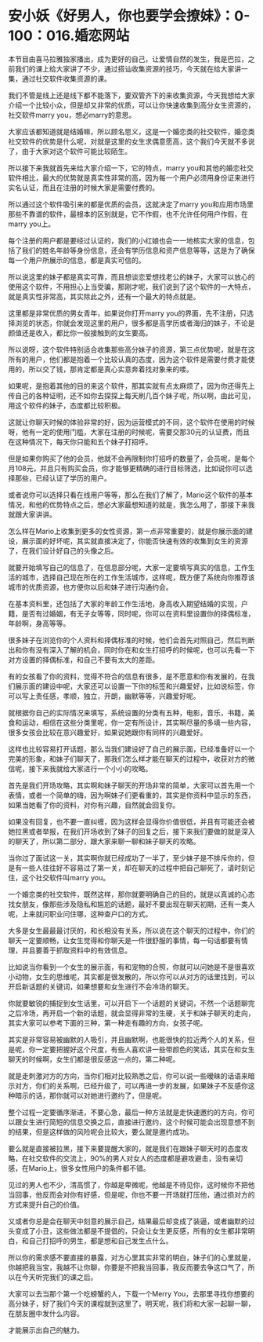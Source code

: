 # 安小妖《好男人，你也要学会撩妹》：0-100：016.婚恋网站

本节目由喜马拉雅独家播出，成为更好的自己，让爱情自然的发生，我是巴拉，之前我们的课上给大家讲了不少，通过搭讪收集资源的技巧，今天就在给大家讲一集，通过社交软件收集资源的课。

我们不管是线上还是线下都不能落下，要双管齐下的来收集资源，今天我想给大家介绍一个比较小众，但是却又非常的优质，可以让你快速收集到高分女生资源的，社交软件marry you，想必marry的意思。

大家应该都知道就是结婚嘛，所以顾名思义，这是一个婚恋类的社交软件，婚恋类社交软件的优势是什么呢，对就是这里的女生求偶意愿高，这个我们今天就不多说了，由于大家对这个软件可能比较陌生。

所以接下来我就首先来给大家介绍一下，它的特点，marry you和其他的婚恋社交软件相比，最大的优势就是真实性非常的高，因为每一个用户必须用身份证来进行实名认证，而且在注册的时候大家是需要付费的。

所以通过这个软件吸引来的都是优质的会员，这就决定了marry you和应用市场里那些不靠谱的软件，最根本的区别就是，它不作假，也不允许任何用户作假，在marry you上。

每个注册的用户都是要经过认证的，我们的小红娘也会一一地核实大家的信息，包括了我们的姓名年龄等身份信息，还会有学历信息和资产信息等等，这是为了确保每一个用户所展示的信息，都是真实可信的。

所以说这里的妹子都是真实可靠，而且想谈恋爱想找老公的妹子，大家可以放心的使用这个软件，不用担心上当受骗，那刚才呢，我们说到了这个软件的一大特点，就是真实性非常高，其实除此之外，还有一个最大的特点就是。

这里都是非常优质的男女青年，如果说你打开marry you的界面，先不注册，只选择浏览的状态，你就会发现这里的用户，很多都是高学历或者海归的妹子，不论是颜值还是收入，都比你一般接触到的女生要高。

所以说呀，这个软件特别适合收集那些高分妹子的资源，第三点优势呢，就是在这所有的用户，他们都是抱着一个比较认真的态度，因为这个软件是需要付费才能使用的，所以交了钱，那肯定都是真心实意奔着找对象来的喽。

如果呢，是抱着其他的目的来这个软件，那其实就有点太麻烦了，因为你还得先上传自己的各种证明，还不如你去探探上每天刷几百个妹子呢，所以啊，由此可见，用这个软件的妹子，态度都比较积极。

这就让你聊天时候的体验非常的好，因为运营模式的不同，这个软件在使用的时候呀，他有一定的使用门槛，大家在注册的时候呢，需要交那30元的认证费，而且在这种情况下，每天你只能和五个妹子打招呼。

但是如果你购买了他的会员，他就不会再限制你打招呼的数量了，会员呢，是每个月108元，并且只有购买会员，你才能够更精确的进行目标筛选，比如说你可以选择那些，已经认证了学历的用户。

或者说你可以选择只看在线用户等等，那么在我们了解了，Mario这个软件的基本情况，和他的优势特点之后，想必大家最想知道的就是，我怎么用了，那接下来我就跟大家讲讲。

怎么样在Mario上收集到更多的女性资源，第一点非常重要的，就是你展示面的建设，展示面的好坏呢，其实就直接决定了，你能否快速有效的收集到女生的资源了，在我们设计好自己的头像之后。

就要开始填写自己的信息了，在信息部分呢，大家一定要填写真实的信息，工作生活的城市，选择自己现在所在的工作生活城市，这样呢，既方便了系统向你推荐该城市的优质资源，也方便你以后和妹子进行沟通约会。

在基本资料里，还包括了大家的年龄工作生活地，身高收入期望结婚的实现，户籍，是否有过婚姻，有无子女等等，同时呢，你可以在资料里设置你的择偶标准，年龄啊，身高等等。

很多妹子在浏览你的个人资料和择偶标准的时候，他们会首先对照自己，然后判断出和你有没有深入了解的机会，同时你在和女生打招呼的时候呢，也可以先看一下对方设置的择偶标准，和自己不要有太大的差距。

有的女孩看了你的资料，觉得不符合的信息有很多，是不愿意和你有发展的，在我们展示面的建设中呢，大家还可以设置一下你的标签和兴趣爱好，比如说标签，你可以写上责任感，孝顺，独立，开朗，幽默等等，兴趣爱好呢。

就根据你自己的实际情况来填写，系统设置的分类有五种，电影，音乐，书籍，美食和运动，相信在这些分类里呢，你一定有所设计，其实啊尽量的多填一些内容，很多女孩会比较在意兴趣爱好，如果说她跟你有同样的兴趣爱好。

这样也比较容易打开话题，那么当我们建设好了自己的展示面，已经准备好以一个完美的形象，和妹子们聊天了，那我们怎么样才能在聊天的过程中，收获对方的微信呢，接下来我就给大家进行一个小小的攻略。

首先是我们开场攻略，其实啊和妹子聊天的开场非常的简单，大家可以首先用一个表情，或者一个简单的嗨，因为啊妹子们更看重的，其实是你资料中显示的东西，如果当她看了你的资料，对你有兴趣，自然就会回复你。

如果没有回复，也不要一直纠缠，因为这样会显得你价值很低，并且有可能还会被她拉黑或者举报，在我们开场收到了妹子的回复之后，接下来我们要做的就是深入的聊天了，所以第二部分，跟大家来聊一聊和妹子聊天的攻略。

当你过了面试这一关，其实啊你就已经成功了一半了，至少妹子是不排斥你的，但是有一些人往往好不容易过了第一关，却在聊天的过程中把自己聊死了，请时刻记住，这个社交软件叫marry you。

一个婚恋类的社交软件，既然这样，那你就要明确自己的目的，就是以真诚的心态找女朋友，像那些涉及隐私和尴尬的话题，最好不要出现在聊天初期，还有一类人呢，上来就问职业问住哪，这种查户口的方式。

大多是女生最最最讨厌的，和长相没有关系，所以说在这个聊天的过程中，你们的聊天一定要顺畅，让女生觉得和你聊天是一件很舒服的事情，每一句话都要有情理，并且要善于抓取资料中的有效信息。

比如说当你看到一个女生的展示面，有和宠物的合照，你就可以问她是不是很喜欢小动物，女生的思维呢，其实都是很发散的，所以你可以从对方的话里找到，可以开启新话题的关键词，如果想要和女生进行不会冷场的聊天。

你就要敏锐的捕捉到女生话里，可以开启下一个话题的关键词，不然一个话题聊完之后冷场，再开启一个新的话题，就会显得非常的生硬，关于和妹子聊天的走向，其实大家可以参考下面的三种，第一种走有趣的方向，女孩子呢。

其实是非常容易被幽默的人吸引，并且幽默啊，也能很快的拉近两个人的关系，但是呢，你一定要把握好这个尺度，有些人喜欢讲一些带颜色的笑话，其实在和女生聊天的时候啊，女生们都是很反感这一点的，第二种呢。

就是走刺激对方的方向，当你们相对比较熟悉之后，你可以说一些暧昧的话语来暗示对方，你们的关系啊，已经升级了，可以再进一步的发展，如果妹子不反感你这种暗示的话，那你就可以对她进行邀约了，但是呢。

整个过程一定要循序渐进，不要心急，最后一种方法就是走快速邀约的方向，你可以跟女生进行简短的信息交换之后，直接进行邀约，这个时候可能会出现意想不到的结果，但是这样做的风险呢会比较大，要么就是邀约成功。

要么就是直接被拉黑，接下来要提醒大家的，就是我们在跟妹子聊天时的态度攻略，在社交软件的交流上，90%的男人对女人的态度都是避攻避击，没有亲切感，在Mario上，很多女性用户的条件都不错。

见过的男人也不少，清高惯了，你越是卑微呢，他越是不待见你，这时候你不把他当回事，他反而会对你有好感，但是呢，你也不要一开场就打压他，通过损对方的方式来提升自己的价值。

又或者你总是会在聊天中刻意的展示自己，结果最后却变成了装逼，或者幽默的过头变成了小丑，这些做法都是不提倡的，只会让女生更反感，所有的女生都非常明白，和自己打招呼的男生，都是想和自己发生点什么。

所以你的需求感不要直接的暴露，对方心里其实非常的明白，妹子们的心里就是，你越把我当宝，我越不让你聊，你要是不把我当回事，我反而要去争这口气了，所以在今天听完我们的课之后。

大家可以去当那个第一个吃螃蟹的人，下载一个Merry You，去那里寻找你想要的高分妹子，好了我们今天的课程就到这里了，明天呢，我们将和大家一起聊一聊，在朋友圈中发什么内容。

才能展示出自己的魅力。